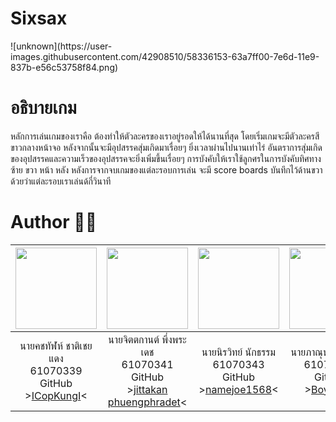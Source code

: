 <h1> Sixsax </h1>
![unknown](https://user-images.githubusercontent.com/42908510/58336153-63a7ff00-7e6d-11e9-837b-e56c53758f84.png)

# อธิบายเกม
หลักการเล่นเกมของเราคือ ต้องทำให้ตัวละครของเราอยู่รอดให้ได้นานที่สุด โดยเริ่มเกมจะมีตัวละครสีขาวกลางหน้าจอ หลังจากนั้นจะมีอุปสรรคสุ่มเกิดมาเรื่อยๆ ยิ่งเวลาผ่านไปนานเท่าไร่ อันตราการสุ่มเกิดของอุปสรรคและความเร็วของอุปสรรคจะยิ่งเพิ่มขึ้นเรื่อยๆ การบังคับให้เราใช้ลูกศรในการบังคับทิศทางซ้าย ขวา หน้า หลัง หลังการจากจบเกมของแต่ละรอบการเล่น จะมี score boards บันทึกไว้ด้านขวาด้วยว่าแต่ละรอบเราเล่นด้กี่วินาที

# Author 👨‍💻

|<img src="https://avatars1.githubusercontent.com/u/44992872?s=460&v=4" width="130px" height="130px">|<img src="https://avatars0.githubusercontent.com/u/42914988?s=460&v=4" width="130px" height="130px">|<img src="https://avatars3.githubusercontent.com/u/42908510?s=400&v=4" width="130px" height="130px">|<img src="https://avatars2.githubusercontent.com/u/42969697?s=400&u=a5502e6ff846c36e656cfa4a1e2f261e5cd2efcb&v=4" width="130px" height="130px">|
|:---:|:---:|:---:|:---:|
|นายคชทัฬห์ ชาติเชยแดง<br>61070339<br>GitHub<br>>[ICopKungI](https://github.com/ICopKungI)<|นายจิตตกานต์ พึ่งพระเดช<br>61070341<br>GitHub<br>>[jittakan phuengphradet](https://github.com/bombay341)<|นายนิรวิทย์ นักธรรม<br>61070343<br>GitHub<br>>[namejoe1568](https://github.com/namejoe1568)<|นายภาณุพงศ์ สูงวิริยะ<br>61070345<br>Github<br>>[Boy345](https://github.com/PanupongSoongwiriya)<|
